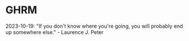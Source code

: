# GHRM

2023-10-19: "If you don't know where you're going, you will probably end up somewhere else." - Laurence J. Peter